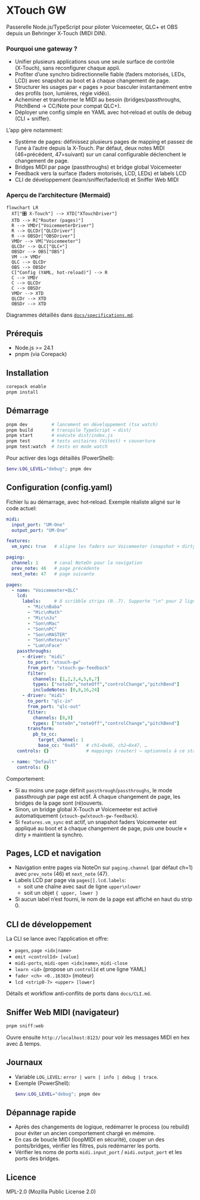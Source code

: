 # XTouch GW

Passerelle Node.js/TypeScript pour piloter Voicemeeter, QLC+ et OBS depuis un Behringer X‑Touch (MIDI DIN).

### Pourquoi une gateway ?
- Unifier plusieurs applications sous une seule surface de contrôle (X‑Touch), sans reconfigurer chaque appli.
- Profiter d’une synchro bidirectionnelle fiable (faders motorisés, LEDs, LCD) avec snapshot au boot et à chaque changement de page.
- Structurer les usages par « pages » pour basculer instantanément entre des profils (son, lumières, régie vidéo).
- Acheminer et transformer le MIDI au besoin (bridges/passthroughs, PitchBend → CC/Note pour compat QLC+).
- Déployer une config simple en YAML avec hot‑reload et outils de debug (CLI + sniffer).

L’app gère notamment:

- Système de pages: définissez plusieurs pages de mapping et passez de l’une à l’autre depuis la X‑Touch. Par défaut, deux notes MIDI (46=précédent, 47=suivant) sur un canal configurable déclenchent le changement de page.
- Bridges MIDI par page (passthroughs) et bridge global Voicemeeter
- Feedback vers la surface (faders motorisés, LCD, LEDs) et labels LCD
- CLI de développement (learn/sniffer/fader/lcd) et Sniffer Web MIDI

### Aperçu de l’architecture (Mermaid)

```mermaid
flowchart LR
  XT["🎛 X‑Touch"] --> XTD["XTouchDriver"]
  XTD --> R["Router (pages)"]
  R --> VMDr["VoicemeeterDriver"]
  R --> QLCDr["QLCDriver"]
  R --> OBSDr["OBSDriver"]
  VMDr --> VM["Voicemeeter"]
  QLCDr --> QLC["QLC+"]
  OBSDr --> OBS["OBS"]
  VM --> VMDr
  QLC --> QLCDr
  OBS --> OBSDr
  C["Config (YAML, hot‑reload)"] --> R
  C --> VMDr
  C --> QLCDr
  C --> OBSDr
  VMDr --> XTD
  QLCDr --> XTD
  OBSDr --> XTD
```

Diagrammes détaillés dans [`docs/specifications.md`](docs/specifications.md).

## Prérequis
- Node.js >= 24.1
- pnpm (via Corepack)

## Installation
```sh
corepack enable
pnpm install
```

## Démarrage
```sh
pnpm dev         # lancement en développement (tsx watch)
pnpm build       # transpile TypeScript → dist/
pnpm start       # exécute dist/index.js
pnpm test        # tests unitaires (Vitest) + couverture
pnpm test:watch  # tests en mode watch
```

Pour activer des logs détaillés (PowerShell):
```powershell
$env:LOG_LEVEL="debug"; pnpm dev
```

## Configuration (config.yaml)

Fichier lu au démarrage, avec hot‑reload. Exemple réaliste aligné sur le code actuel:

```yaml
midi:
  input_port: "UM-One"
  output_port: "UM-One"

features:
  vm_sync: true   # aligne les faders sur Voicemeeter (snapshot + dirty loop)

paging:
  channel: 1      # canal NoteOn pour la navigation
  prev_note: 46   # page précédente
  next_note: 47   # page suivante

pages:
  - name: "Voicemeeter+QLC"
    lcd:
      labels:     # 8 scribble strips (0..7). Supporte "\n" pour 2 lignes.
        - "Mic\nBaba"
        - "Mic\nMath"
        - "Mic\nJu"
        - "Son\nMac"
        - "Son\nPC"
        - "Son\nMASTER"
        - "Son\nRetours"
        - "Lum\nFace"
    passthroughs:
      - driver: "midi"
        to_port: "xtouch-gw"
        from_port: "xtouch-gw-feedback"
        filter:
          channels: [1,2,3,4,5,6,7]
          types: ["noteOn","noteOff","controlChange","pitchBend"]
          includeNotes: [0,8,16,24]
      - driver: "midi"
        to_port: "qlc-in"
        from_port: "qlc-out"
        filter:
          channels: [8,9]
          types: ["noteOn","noteOff","controlChange","pitchBend"]
        transform:
          pb_to_cc:
            target_channel: 1
            base_cc: "0x45"   # ch1→0x46, ch2→0x47, …
    controls: {}              # mappings (router) – optionnels à ce stade

  - name: "Default"
    controls: {}
```

Comportement:
- Si au moins une page définit `passthrough`/`passthroughs`, le mode passthrough par page est actif. À chaque changement de page, les bridges de la page sont (ré)ouverts.
- Sinon, un bridge global X‑Touch ⇄ Voicemeeter est activé automatiquement (`xtouch-gw`/`xtouch-gw-feedback`).
- Si `features.vm_sync` est actif, un snapshot faders Voicemeeter est appliqué au boot et à chaque changement de page, puis une boucle « dirty » maintient la synchro.

## Pages, LCD et navigation
- Navigation entre pages via NoteOn sur `paging.channel` (par défaut ch=1) avec `prev_note` (46) et `next_note` (47).
- Labels LCD par page via `pages[].lcd.labels`:
  - soit une chaîne avec saut de ligne `upper\nlower`
  - soit un objet `{ upper, lower }`
- Si aucun label n’est fourni, le nom de la page est affiché en haut du strip 0.

## CLI de développement
La CLI se lance avec l’application et offre:
- `pages`, `page <idx|name>`
- `emit <controlId> [value]`
- `midi-ports`, `midi-open <idx|name>`, `midi-close`
- `learn <id>` (propose un `controlId` et une ligne YAML)
- `fader <ch> <0..16383>` (moteur)
- `lcd <strip0-7> <upper> [lower]`

Détails et workflow anti‑conflits de ports dans `docs/CLI.md`.

## Sniffer Web MIDI (navigateur)
```sh
pnpm sniff:web
```
Ouvre ensuite `http://localhost:8123/` pour voir les messages MIDI en hex avec Δ temps.

## Journaux
- Variable `LOG_LEVEL`: `error | warn | info | debug | trace`.
- Exemple (PowerShell):
  ```powershell
  $env:LOG_LEVEL="debug"; pnpm dev
  ```

## Dépannage rapide
- Après des changements de logique, redémarrer le process (ou rebuild) pour éviter un ancien comportement chargé en mémoire.
- En cas de boucle MIDI (loopMIDI en sécurité), couper un des ponts/bridges, vérifier les filtres, puis redémarrer les ports.
- Vérifier les noms de ports `midi.input_port` / `midi.output_port` et les ports des bridges.

## Licence
MPL-2.0 (Mozilla Public License 2.0)